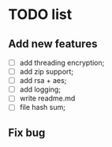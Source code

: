 # TODO list

## Add new features
- [ ] add threading encryption;
- [ ] add zip support;
- [ ] add rsa + aes;
- [ ] add logging;
- [ ] write readme.md
- [ ] file hash sum;

## Fix bug

